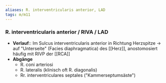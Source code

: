 ```yaml
---
aliases: R. interventricularis anterior, LAD
tags: m/m11
---
```

### R. interventricularis anterior / RIVA / LAD
- **Verlauf**:: Im Sulcus interventricularis anterior in Richtung Herzspitze → auf "Unterseite" (Facies diaphragmatica) des [[Herz]], anostomosiert häufig mit RIVP der [[RCA]]
- **Abgänge**
	- R. coni arteriosi
	- R. lateralis (klinisch oft R. diagonalis)
	- Rr. interventriculares septales ("Kammerseptumsäste")
